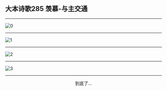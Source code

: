 
## 大本诗歌285 羡慕-与主交通
        
<div id="aplayer0"></div>

---

<img alt="0" data-original="/data/d0284/0.png">

---

<img alt="1" data-original="/data/d0284/1.png">

---

<img alt="2" data-original="/data/d0284/2.png">

---

<img alt="3" data-original="/data/d0284/3.png">

---

<p style="text-align: center">到底了...</p>

<script src="/js/dist-view.js"></script>

<script>
MAIN.id = 'd0284';
        
const ap0 = new APlayer({
    container: document.getElementById('aplayer0'),
    volume: 1,
    loop: 'none',
    preload: 'none',
    audio: [{
        name: '大本诗歌285.mp3',
        artist: '大本诗歌',
        url: 'https://res.wx.qq.com/voice/getvoice?mediaid=MzI0NTk3MDM5M18yMjQ3NDkxMDM4',
        cover: '/favicon'
    }]
});
</script>
